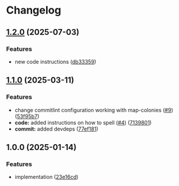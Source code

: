 # Changelog

## [1.2.0](https://github.com/MapColonies/infra-copilot-instructions/compare/v1.1.0...v1.2.0) (2025-07-03)


### Features

* new code instructions ([db33359](https://github.com/MapColonies/infra-copilot-instructions/commit/db33359074a32bb7bdec9a430a7d73240ff9facf))

## [1.1.0](https://github.com/MapColonies/infra-copilot-instructions/compare/v1.0.0...v1.1.0) (2025-03-11)


### Features

* change commitlint configuration working with map-colonies ([#9](https://github.com/MapColonies/infra-copilot-instructions/issues/9)) ([53f95b7](https://github.com/MapColonies/infra-copilot-instructions/commit/53f95b7d8248e8c69feecea5460400242af062fc))
* **code:** added instructions on how to spell ([#4](https://github.com/MapColonies/infra-copilot-instructions/issues/4)) ([7139801](https://github.com/MapColonies/infra-copilot-instructions/commit/7139801150ddee4e76366c25270d8447eeb78941))
* **commit:** added devdeps ([77ef181](https://github.com/MapColonies/infra-copilot-instructions/commit/77ef1816d3a31037669075bfb657f1102f62f511))

## 1.0.0 (2025-01-14)


### Features

* implementation ([23e16cd](https://github.com/MapColonies/infra-copilot-instructions/commit/23e16cdd605491b41bdd30782f38e1c019eef83d))
